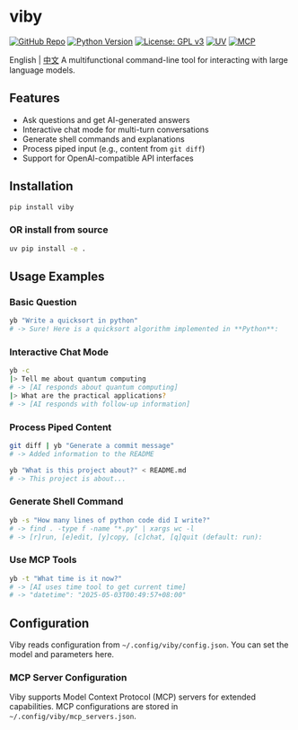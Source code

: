 # viby

[![GitHub Repo](https://img.shields.io/badge/GitHub-viby-181717?logo=github)](https://github.com/JohanLi233/viby)
[![Python Version](https://img.shields.io/badge/python-3.10%2B-blue)](https://www.python.org/downloads/release/python-3100/)
[![License: GPL v3](https://img.shields.io/badge/License-GPLv3-blue.svg)](https://www.gnu.org/licenses/gpl-3.0)
[![UV](https://img.shields.io/badge/UV-Package%20Manager-blueviolet)](https://github.com/astral-sh/uv)
[![MCP](https://img.shields.io/badge/MCP-Compatible-brightgreen)](https://github.com/estitesc/mission-control-link)


English | [中文](https://github.com/JohanLi233/viby/blob/main/README.zh-CN.md)
A multifunctional command-line tool for interacting with large language models.

## Features

- Ask questions and get AI-generated answers
- Interactive chat mode for multi-turn conversations
- Generate shell commands and explanations
- Process piped input (e.g., content from `git diff`)
- Support for OpenAI-compatible API interfaces

## Installation

```sh
pip install viby
```
### OR install from source

```sh
uv pip install -e .
```

## Usage Examples

### Basic Question

```sh
yb "Write a quicksort in python"
# -> Sure! Here is a quicksort algorithm implemented in **Python**:
```

### Interactive Chat Mode

```sh
yb -c
|> Tell me about quantum computing
# -> [AI responds about quantum computing]
|> What are the practical applications?
# -> [AI responds with follow-up information]
```

### Process Piped Content

```sh
git diff | yb "Generate a commit message"
# -> Added information to the README
```

```sh
yb "What is this project about?" < README.md
# -> This project is about...
```


### Generate Shell Command

```sh
yb -s "How many lines of python code did I write?"
# -> find . -type f -name "*.py" | xargs wc -l
# -> [r]run, [e]edit, [y]copy, [c]chat, [q]quit (default: run): 
```

### Use MCP Tools

```sh
yb -t "What time is it now?"
# -> [AI uses time tool to get current time]
# -> "datetime": "2025-05-03T00:49:57+08:00"
```

## Configuration

Viby reads configuration from `~/.config/viby/config.json`. You can set the model and parameters here.

### MCP Server Configuration

Viby supports Model Context Protocol (MCP) servers for extended capabilities. MCP configurations are stored in `~/.config/viby/mcp_servers.json`.
